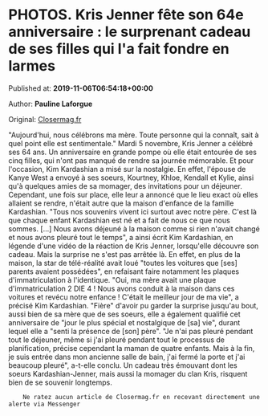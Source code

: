 
# PHOTOS. Kris Jenner fête son 64e anniversaire : le surprenant cadeau de ses filles qui l'a fait fondre en larmes

Published at: **2019-11-06T06:54:18+00:00**

Author: **Pauline Laforgue**

Original: [Closermag.fr](https://www.closermag.fr/people/photos-kris-jenner-fete-son-64e-anniversaire-le-surprenant-cadeau-de-ses-filles-1045314)

"Aujourd'hui, nous célébrons ma mère. Toute personne qui la connaît, sait à quel point elle est sentimentale." Mardi 5 novembre, Kris Jenner a célébré ses 64 ans. Un anniversaire en grande pompe où elle était entourée de ses cinq filles, qui n'ont pas manqué de rendre sa journée mémorable. Et pour l'occasion, Kim Kardashian a misé sur la nostalgie. En effet, l'épouse de Kanye West a envoyé à ses soeurs, Kourtney, Khloe, Kendall et Kylie, ainsi qu'à quelques amies de sa momager, des invitations pour un déjeuner.
Cependant, une fois sur place, elle leur a annoncé que le lieu exact où elles allaient se rendre, n'était autre que la maison d'enfance de la famille Kardashian. "Tous nos souvenirs vivent ici surtout avec notre père. C'est là que chaque enfant Kardashian est né et a fait de nous ce que nous sommes. [...] Nous avons déjeuné à la maison comme si rien n'avait changé et nous avons pleuré tout le temps", a ainsi écrit Kim Kardashian, en légende d'une vidéo de la réaction de Kris Jenner, lorsqu'elle découvre son cadeau. Mais la surprise ne s'est pas arrêtée là.
En effet, en plus de la maison, la star de télé-réalité avait loué "toutes les voitures que [ses] parents avaient possédées", en refaisant faire notamment les plaques d'immatriculation à l'identique. "Oui, ma mère avait une plaque d'immatriculation 2 DIE 4 ! Nous avons conduit à la maison dans ces voitures et revécu notre enfance ! C'était le meilleur jour de ma vie", a précisé Kim Kardashian. "Fière" d'avoir pu garder la surprise jusqu'au bout, aussi bien de sa mère que de ses soeurs, elle a également qualifié cet anniversaire de "jour le plus spécial et nostalgique de [sa] vie", durant lequel elle a "senti la présence de [son] père".
"Je n'ai pas pleuré pendant tout le déjeuner, même si j'ai pleuré pendant tout le processus de planification, précise cependant la maman de quatre enfants. Mais à la fin, je suis entrée dans mon ancienne salle de bain, j'ai fermé la porte et j'ai beaucoup pleuré", a-t-elle conclu. Un cadeau très émouvant dont les soeurs Kardashian-Jenner, mais aussi la momager du clan Kris, risquent bien de se souvenir longtemps.

        Ne ratez aucun article de Closermag.fr en recevant directement une alerte via Messenger
      
